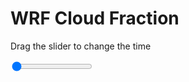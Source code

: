 <h1>WRF  Cloud Fraction </h1>
<p>Drag the slider to change the time</p>

<div class="slidecontainer">
<input oninput='setImage(this)' class="slider" type="range" min="0" max="17" value="0" step="1" />
<img id='img'/>
</div>

<script>
var img = document.getElementById('img');
var img_array = ['/assets/images/wrf/cf_wrfout_d01_2020-04-30_12:00:00.png',
'/assets/images/wrf/cf_wrfout_d01_2020-04-30_13:00:00.png',
'/assets/images/wrf/cf_wrfout_d01_2020-04-30_14:00:00.png',
'/assets/images/wrf/cf_wrfout_d01_2020-04-30_15:00:00.png',
'/assets/images/wrf/cf_wrfout_d01_2020-04-30_16:00:00.png',
'/assets/images/wrf/cf_wrfout_d01_2020-04-30_17:00:00.png',
'/assets/images/wrf/cf_wrfout_d01_2020-04-30_18:00:00.png',
'/assets/images/wrf/cf_wrfout_d01_2020-04-30_19:00:00.png',
'/assets/images/wrf/cf_wrfout_d01_2020-04-30_20:00:00.png',
'/assets/images/wrf/cf_wrfout_d01_2020-04-30_21:00:00.png',
'/assets/images/wrf/cf_wrfout_d01_2020-04-30_22:00:00.png',
'/assets/images/wrf/cf_wrfout_d01_2020-04-30_23:00:00.png',
'/assets/images/wrf/cf_wrfout_d01_2020-05-01_00:00:00.png',
'/assets/images/wrf/cf_wrfout_d01_2020-05-01_01:00:00.png',
'/assets/images/wrf/cf_wrfout_d01_2020-05-01_02:00:00.png',
'/assets/images/wrf/cf_wrfout_d01_2020-05-01_03:00:00.png',
'/assets/images/wrf/cf_wrfout_d01_2020-05-01_04:00:00.png',];
function setImage(obj)
{
        var value = obj.value;
        img.src = img_array[value];

}
</script>
